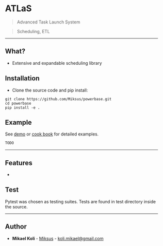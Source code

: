 
# ATLaS

> Advanced Task Launch System

> Scheduling, ETL


---


## What?
- Extensive and expandable scheduling library

## Installation

- Clone the source code and pip install:
```shell
git clone https://github.com/Miksus/powerbase.git
cd powerbase
pip install -e .
```

## Example

See [demo](docs/Demo.ipynb) or [cook book](docs/cookbook/README.md) for detailed examples. 

```python
TODO

```


---

## Features
- 

## Test
Pytest was chosen as testing suites. Tests are found in test directory inside the source. 


---

## Author

* **Mikael Koli** - [Miksus](https://github.com/Miksus) - koli.mikael@gmail.com

